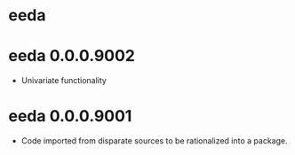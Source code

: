 # eeda 

# eeda 0.0.0.9002

* Univariate functionality

# eeda 0.0.0.9001

* Code imported from disparate sources to be rationalized into a package.
